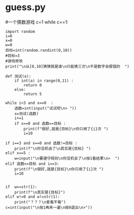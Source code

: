 # guess.py
#一个猜数游戏
c=1
while c==1:
    
    import random
    i=0
    x=0
    w=0
    目标=int(random.randint(0,10))
    #目标=3
    #游戏修改
    print("\n从[0,10]猜猜我是谁\n只能猜三次\n不是数字会报错的  ")

    def 测试(a):
        if int(a) in range(0,11) :
            return 0
        else:
            return 5

    while i<3 and x==0  :
        选数=int(input("试试吧\n> "))
        x=测试(选数)
        i+=1
        if x==0 and 选数==目标 :
            print(f"很好,就是{目标}\n你只用了{i}次 ")
            i=10

    if i==3 and x==0 and 选数!=目标 :
        print(f"\n你没机会了\n其实是{目标} ")    
    elif x==5 :
        w=input("\n要遵守规则\n你没机会了\n按1看结果\n>  ")    
    elif 选数==目标 and i==3:
        print(f"\n很好,就是{目标}\n你只用了{i}次 ")
        i=10 


    if  w==str(1):
        print(f"\n其实是{目标}")
    elif w!=0 and w!=str(1):
        print("？？？\n爱看不看")
    c=int(input("\n按1再来一遍\n按0退出\n>"))

